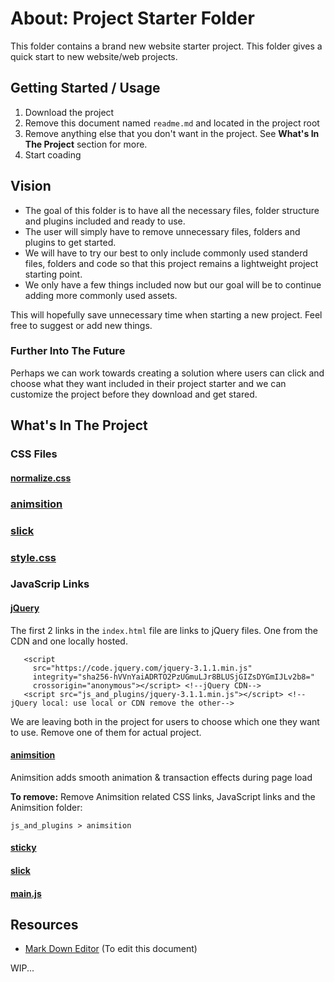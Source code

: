 # About: Project Starter Folder

This folder contains a brand new website starter project. This folder gives a quick start to new website/web projects. 

## Getting Started / Usage

1. Download the project
2. Remove this document named ` readme.md ` and located in the project root
3. Remove anything else that you don't want in the project. See **What's In The Project** section for more.
4. Start coading


## Vision

- The goal of this folder is to have all the necessary files, folder structure and plugins included and ready to use. 
- The user will simply have to remove unnecessary files, folders and plugins to get started. 
- We will have to try our best to only include commonly used standerd files, folders and code so that this project remains a lightweight project starting point. 
- We only have a few things included now but our goal will be to continue adding more commonly used assets. 

This will hopefully save unnecessary time when starting a new project. Feel free to suggest or add new things. 

### Further Into The Future

Perhaps we can work towards creating a solution where users can click and choose what they want included in their project starter and we can customize the project before they download and get stared. 


## What's In The Project


### CSS Files

#### [normalize.css](#)
### [animsition](#)
### [slick](#)
### [style.css](#)
 
### JavaScrip Links

#### [jQuery](https://jquery.com/)

The first 2 links in the `index.html` file are links to jQuery files. One from the CDN and one locally hosted. 
 ```
 	<script
	  src="https://code.jquery.com/jquery-3.1.1.min.js"
	  integrity="sha256-hVVnYaiADRTO2PzUGmuLJr8BLUSjGIZsDYGmIJLv2b8="
	  crossorigin="anonymous"></script> <!--jQuery CDN-->
	<script src="js_and_plugins/jquery-3.1.1.min.js"></script> <!--jQuery local: use local or CDN remove the other-->

 ```
 We are leaving both in the project for users to choose which one they want to use. Remove one of them for actual project. 
 
#### [animsition](http://git.blivesta.com/animsition/)
 
Animsition adds smooth animation & transaction effects during page load

**To remove:** Remove Animsition related CSS links, JavaScript links and the Animsition folder:

`js_and_plugins > animsition`

#### [sticky](#)
#### [slick](#)
#### [main.js](#)

## Resources
- [Mark Down Editor](https://jbt.github.io/markdown-editor) (To edit this document)

WIP... 